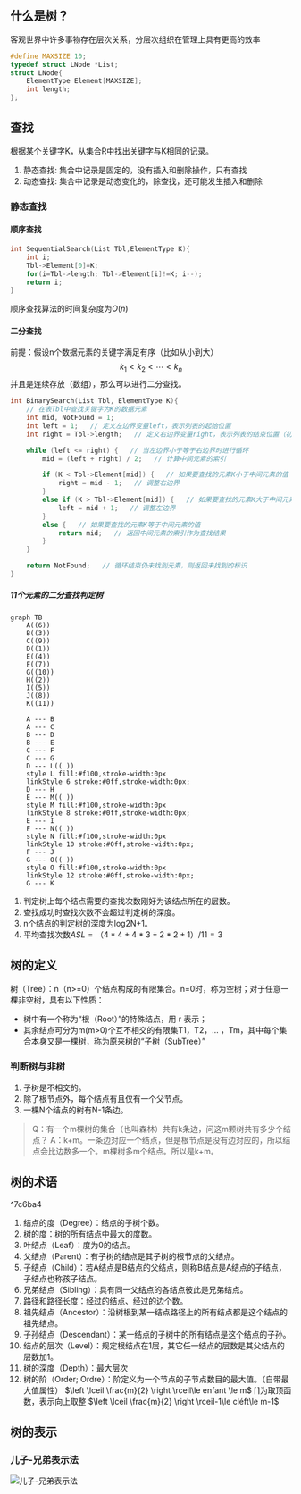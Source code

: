 ## 什么是树？

客观世界中许多事物存在层次关系，分层次组织在管理上具有更高的效率

```c
#define MAXSIZE 10;
typedef struct LNode *List;
struct LNode{
	ElementType Element[MAXSIZE];
	int length;
};
```

## 查找

根据某个关键字K，从集合R中找出关键字与K相同的记录。

1. 静态查找: 集合中记录是固定的，没有插入和删除操作，只有查找
2. 动态查找: 集合中记录是动态变化的，除查找，还可能发生插入和删除

### 静态查找

#### 顺序查找

```c 
int SequentialSearch(List Tbl,ElementType K){
	int i;
	Tbl->Element[0]=K;
	for(i=Tbl->length; Tbl->Element[i]!=K; i--);
	return i;
}
```

顺序查找算法的时间复杂度为$O(n)$

#### 二分查找

前提：假设n个数据元素的关键字满足有序（比如从小到大）$$k_1<k_2<\cdots<k_n$$并且是连续存放（数组），那么可以进行二分查找。

```c
int BinarySearch(List Tbl, ElementType K){
	// 在表Tbl中查找关键字为K的数据元素
    int mid, NotFound = 1;
    int left = 1;   // 定义左边界变量left，表示列表的起始位置
    int right = Tbl->length;   // 定义右边界变量right，表示列表的结束位置（初始为列表的长度）

    while (left <= right) {   // 当左边界小于等于右边界时进行循环
        mid = (left + right) / 2;   // 计算中间元素的索引

        if (K < Tbl->Element[mid]) {   // 如果要查找的元素K小于中间元素的值
            right = mid - 1;   // 调整右边界
        }
        else if (K > Tbl->Element[mid]) {   // 如果要查找的元素K大于中间元素的值
            left = mid + 1;   // 调整左边界
        }
        else {   // 如果要查找的元素K等于中间元素的值
            return mid;   // 返回中间元素的索引作为查找结果
        }
    }

    return NotFound;   // 循环结束仍未找到元素，则返回未找到的标识
}

```

##### 11个元素的二分查找判定树

```mermaid
graph TB
    A((6))
    B((3))
    C((9))
    D((1))
    E((4))
    F((7))
    G((10))
    H((2))
    I((5))
    J((8))
    K((11))
    
    A --- B
    A --- C
    B --- D
    B --- E
    C --- F
    C --- G
    D --- L(( ))
    style L fill:#f100,stroke-width:0px
    linkStyle 6 stroke:#0ff,stroke-width:0px;
    D --- H
    E --- M(( ))
    style M fill:#f100,stroke-width:0px
    linkStyle 8 stroke:#0ff,stroke-width:0px;
    E --- I
    F --- N(( ))
    style N fill:#f100,stroke-width:0px
    linkStyle 10 stroke:#0ff,stroke-width:0px;
    F --- J
    G --- O(( ))
    style O fill:#f100,stroke-width:0px
    linkStyle 12 stroke:#0ff,stroke-width:0px;
    G --- K
```


1. 判定树上每个结点需要的查找次数刚好为该结点所在的层数。
2. 查找成功时查找次数不会超过判定树的深度。
3. n个结点的判定树的深度为log2N+1。
4. 平均查找次数$ASL=（4*4+4*3+2*2+1）/ 11 = 3$

## 树的定义

树（Tree）：n（n>=0）个结点构成的有限集合。n=0时，称为空树；对于任意一棵非空树，具有以下性质：
- 树中有一个称为“根（Root）”的特殊结点，用 r 表示；
- 其余结点可分为m(m>0)个互不相交的有限集T1，T2，... ，Tm，其中每个集合本身又是一棵树，称为原来树的“子树（SubTree）”

### 判断树与非树

1. 子树是不相交的。
2. 除了根节点外，每个结点有且仅有一个父节点。
3. 一棵N个结点的树有N-1条边。

> Q：有一个m棵树的集合（也叫森林）共有k条边，问这m颗树共有多少个结点？
> A：k+m。一条边对应一个结点，但是根节点是没有边对应的，所以结点会比边数多一个。m棵树多m个结点。所以是k+m。

## 树的术语

^7c6ba4

1. 结点的度（Degree）：结点的子树个数。
2. 树的度：树的所有结点中最大的度数。
3. 叶结点（Leaf）：度为0的结点。
4. 父结点（Parent）：有子树的结点是其子树的根节点的父结点。
5. 子结点（Child）：若A结点是B结点的父结点，则称B结点是A结点的子结点，子结点也称孩子结点。
6. 兄弟结点（Sibling）：具有同一父结点的各结点彼此是兄弟结点。
7. 路径和路径长度：经过的结点、经过的边个数。
8. 祖先结点（Ancestor）：沿树根到某一结点路径上的所有结点都是这个结点的祖先结点。
9. 子孙结点（Descendant）：某一结点的子树中的所有结点是这个结点的子孙。
10. 结点的层次（Level）：规定根结点在1层，其它任一结点的层数是其父结点的层数加1。
11. 树的深度（Depth）：最大层次
12. 树的阶（Order; Ordre）：阶定义为一个节点的子节点数目的最大值。（自带最大值属性）
    $\left \lceil \frac{m}{2} \right \rceil\le enfant \le m$ $\left \lceil \right \rceil$为取顶函数，表示向上取整
    $\left \lceil \frac{m}{2} \right \rceil-1\le cléft\le m-1$

## 树的表示

###  儿子-兄弟表示法

![儿子-兄弟表示法](https://img-blog.csdnimg.cn/20190317154531745.png?x-oss-process=image/watermark,type_ZmFuZ3poZW5naGVpdGk,shadow_10,text_aHR0cHM6Ly9ibG9nLmNzZG4ubmV0L3FxXzMzNTE0NDIx,size_16,color_FFFFFF,t_70)

